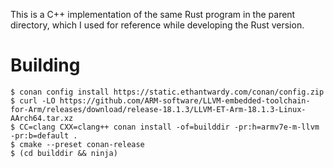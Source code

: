 This is a C++ implementation of the same Rust program in the parent directory,
which I used for reference while developing the Rust version.

# Building

```
$ conan config install https://static.ethantwardy.com/conan/config.zip
$ curl -LO https://github.com/ARM-software/LLVM-embedded-toolchain-for-Arm/releases/download/release-18.1.3/LLVM-ET-Arm-18.1.3-Linux-AArch64.tar.xz
$ CC=clang CXX=clang++ conan install -of=builddir -pr:h=armv7e-m-llvm -pr:b=default .
$ cmake --preset conan-release
$ (cd builddir && ninja)
```

